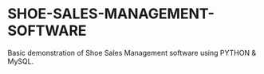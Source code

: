 # SHOE-SALES-MANAGEMENT-SOFTWARE
Basic demonstration of Shoe Sales Management software using PYTHON &amp; MySQL.
